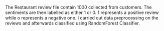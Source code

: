 The Restaurant review file contain 1000 collected from customers. 
The sentiments are then labelled as either 1 or 0. 1 represents a positive review while o represents a negative one.
I carried out data preprocessing on the reviews and afterwards classified using RandomForest Classifier.

